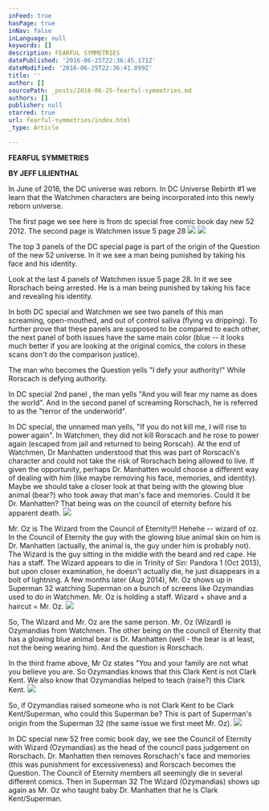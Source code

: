 ```yaml
---
inFeed: true
hasPage: true
inNav: false
inLanguage: null
keywords: []
description: FEARFUL SYMMETRIES
datePublished: '2016-06-25T22:36:45.171Z'
dateModified: '2016-06-25T22:36:41.099Z'
title: ''
author: []
sourcePath: _posts/2016-06-25-fearful-symmetries.md
authors: []
publisher: null
starred: true
url: fearful-symmetries/index.html
_type: Article

---
```

**FEARFUL SYMMETRIES**

**BY JEFF LILIENTHAL**

In June of 2016, the DC universe was reborn. In DC Universe Rebirth \#1 we learn that the Watchmen characters are being incorporated into this newly reborn universe.

The first page we see here is from dc special free comic book day new 52 2012\. The second page is Watchmen issue 5 page 28
![](https://the-grid-user-content.s3-us-west-2.amazonaws.com/b292b8e3-5eea-403c-b650-5f156de05299.jpg)
![](https://the-grid-user-content.s3-us-west-2.amazonaws.com/72f7aa79-ea7e-41f0-852c-bbfb02d415c7.jpg)

The top 3 panels of the DC special page is part of the origin of the Question of the new 52 universe. In it we see a man being punished by taking his face and his identity. 

Look at the last 4 panels of Watchmen issue 5 page 28\. In it we see Rorschach being arrested. He is a man being punished by taking his face and revealing his identity.

In both DC special and Watchmen we see two panels of this man screaming, open-mouthed, and out of control saliva (flying vs dripping). To further prove that these panels are supposed to be compared to each other, the next panel of both issues have the same main color (blue -- it looks much better if you are looking at the original comics, the colors in these scans don't do the comparison justice). 

The man who becomes the Question yells "I defy your authority!" While Rorscach is defying authority.

In DC special 2nd panel , the man yells "And you will fear my name as does the world". And in the second panel of screaming Rorschach, he is referred to as the "terror of the underworld". 

In DC special, the unnamed man yells, "If you do not kill me, I will rise to power again". In Watchmen, they did not kill Rorscach and he rose to power again (escaped from jail and returned to being Rorscah). At the end of Watchmen, Dr Manhatten understood that this was part of Rorscach's character and could not take the risk of Rorschach being allowed to live. If given the opportunity, perhaps Dr. Manhatten would choose a different way of dealing with him (like maybe removing his face, memories, and identity). Maybe we should take a closer look at that being with the glowing blue animal (bear?) who took away that man's face and memories. Could it be Dr. Manhatten? That being was on the council of eternity before his apparent death. ![](https://the-grid-user-content.s3-us-west-2.amazonaws.com/b748f3ff-1de5-4b1c-947a-3d57dacdf992.jpg)

Mr. Oz is The Wizard from the Council of Eternity!!! Hehehe -- wizard of oz. In the Council of Eternity the guy with the glowing blue animal skin on him is Dr. Manhatten (actually, the animal is, the guy under him is probably not). The Wizard is the guy sitting in the middle with the beard and red cape. He has a staff. The Wizard appears to die in Trinity of Sin: Pandora 1 (Oct 2013), but upon closer examination, he doesn't actually die, he just disappears in a bolt of lightning. A few months later (Aug 2014), Mr. Oz shows up in Superman 32 watching Superman on a bunch of screens like Ozymandias used to do in Watchmen. Mr. Oz is holding a staff. Wizard + shave and a haircut = Mr. Oz. ![](https://the-grid-user-content.s3-us-west-2.amazonaws.com/2e877f7f-4a9f-4cf6-9f19-43e7379b068d.jpg)

So, The Wizard and Mr. Oz are the same person. Mr. Oz (Wizard) is Ozymandias from Watchmen. The other being on the council of Eternity that has a glowing blue animal bear is Dr. Manhatten (well - the bear is at least, not the being wearing him). And the question is Rorschach.

In the third frame above, Mr Oz states "You and your family are not what you believe you are. So Ozymandias knows that this Clark Kent is not Clark Kent. We also know that Ozymandias helped to teach (raise?) this Clark Kent.
![](https://the-grid-user-content.s3-us-west-2.amazonaws.com/3de9a29d-64f3-4d5f-b931-ab6b5c37f3b3.jpg)

So, if Ozymandias raised someone who is not Clark Kent to be Clark Kent/Superman, who could this Superman be? This is part of Superman's origin from the Superman 32 (the same issue we first meet Mr. Oz).
![](https://the-grid-user-content.s3-us-west-2.amazonaws.com/a6edcd18-7dd3-489d-a1ee-dc3287db62f6.jpg)

In DC special new 52 free comic book day, we see the Council of Eternity with Wizard (Ozymandias) as the head of the council pass judgement on Rorschach. Dr. Manhatten then removes Rorschach's face and memories (this was punishment for excessiveness) and Rorscach becomes the Question. The Council of Eternity members all seemingly die in several different comics. Then in Superman 32 The Wizard (Ozymandias) shows up again as Mr. Oz who taught baby Dr. Manhatten that he is Clark Kent/Superman.